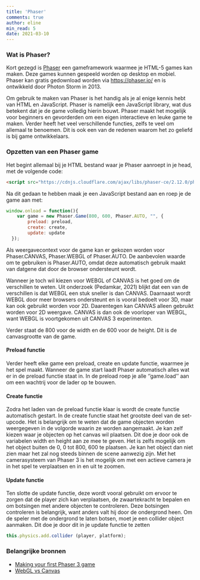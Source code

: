 ```yaml
---
title: 'Phaser'
comments: true
author: eline
min_read: 5
date: 2021-03-10
---
```


### Wat is Phaser?
Kort gezegd is [Phaser](https://phaser.io/) een gameframework waarmee je HTML-5 games kan maken. Deze games kunnen gespeeld worden op desktop en mobiel. Phaser kan gratis gedownload worden via https://phaser.io/ en is ontwikkeld door Photon Storm in 2013.

Om gebruik te maken van Phaser is het handig als je al enige kennis hebt van HTML en JavaScript. Phaser is namelijk een JavaScript library, wat dus betekent dat je de game volledig hierin bouwt. Phaser maakt het mogelijk voor beginners en gevorderden om een eigen interactieve en leuke game te maken. Verder heeft het veel verschillende functies, zelfs te veel om allemaal te benoemen. Dit is ook een van de redenen waarom het zo geliefd is bij game ontwikkelaars. 

### Opzetten van een Phaser game
Het begint allemaal bij je HTML bestand waar je Phaser aanroept in je head, met de volgende code: 
```html
<script src="https://cdnjs.cloudflare.com/ajax/libs/phaser-ce/2.12.0/phaser.min.js"></script>
```
Na dit gedaan te hebben maak je een JavaScript bestand aan en roep je de game aan met:
```javascript
window.onload = function(){
    var game = new Phaser.Game(800, 600, Phaser.AUTO, "", {
        preload: preload,
        create: create,
        update: update
  }); 
```
Als weergavecontext voor de game kan er gekozen worden voor Phaser.CANVAS, Phaser.WEBGL of Phaser.AUTO. De aanbevolen waarde om te gebruiken is Phaser.AUTO, omdat deze automatisch gebruik maakt van datgene dat door de browser ondersteunt wordt. 

Wanneer je toch wil kiezen voor WEBGL of CANVAS is het goed om de verschillen te weten. Uit onderzoek (Pedamkar, 2021) blijkt dat een van de verschillen is dat WEBGL een stuk sneller is dan CANVAS. Daarnaast wordt WEBGL door meer browsers ondersteunt en is vooral bedoelt voor 3D, maar kan ook gebruikt worden voor 2D. Daarentegen kan CANVAS alleen gebruikt worden voor 2D weergave. CANVAS is dan ook de voorloper van WEBGL, want WEBGL is voortgekomen uit CANVAS 3 experimenten.

Verder staat de 800 voor de width en de 600 voor de height. Dit is de canvasgrootte van de game. 

#### Preload functie
Verder heeft elke game een preload, create en update functie, waarmee je het spel maakt. Wanneer de game start laadt Phaser automatisch alles wat er in de preload functie staat in. In de preload roep je alle ‘’game.load’’ aan om een wachtrij voor de lader op te bouwen. 

#### Create functie
Zodra het laden van de preload functie klaar is wordt de create functie automatisch gestart. In de create functie staat het grootste deel van de set-upcode. Het is belangrijk om te weten dat de game objecten worden weergegeven in de volgorde waarin ze worden aangemaakt. Je kan zelf kiezen waar je objecten op het canvas wil plaatsen. Dit doe je door ook de variabelen width en height aan ze mee te geven. Het is zelfs mogelijk om het object buiten de 0, 0 tot 800, 600 te plaatsen. Je kan het object dan niet zien maar het zal nog steeds binnen de scene aanwezig zijn. Met het camerasysteem van Phaser 3 is het mogelijk om met een actieve camera je in het spel te verplaatsen en in en uit te zoomen. 

#### Update functie
Ten slotte de update functie, deze wordt vooral gebruikt om ervoor te zorgen dat de player zich kan verplaatsen, de zwaartekracht te bepalen en om botsingen met andere objecten te controleren. Deze botsingen controleren is belangrijk, want anders valt hij door de ondergrond heen. Om de speler met de ondergrond te laten botsen, moet je een collider object aanmaken. Dit doe je door dit in je update functie te zetten
```javascript
this.physics.add.collider (player, platform); 
```

### Belangrijke bronnen

* [Making your first Phaser 3 game](https://phaser.io/tutorials/making-your-first-phaser-3-game/part1)
* [WebGL vs Canvas](https://www.educba.com/webgl-vs-canvas/)
